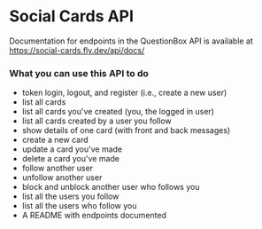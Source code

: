 # Social Cards API

Documentation for endpoints in the QuestionBox API is available at https://social-cards.fly.dev/api/docs/

### What you can use this API to do

- token login, logout, and register (i.e., create a new user)
- list all cards
- list all cards you've created (you, the logged in user)
- list all cards created by a user you follow
- show details of one card (with front and back messages)
- create a new card
- update a card you've made
- delete a card you've made
- follow another user
- unfollow another user
- block and unblock another user who follows you
- list all the users you follow
- list all the users who follow you
- A README with endpoints documented

